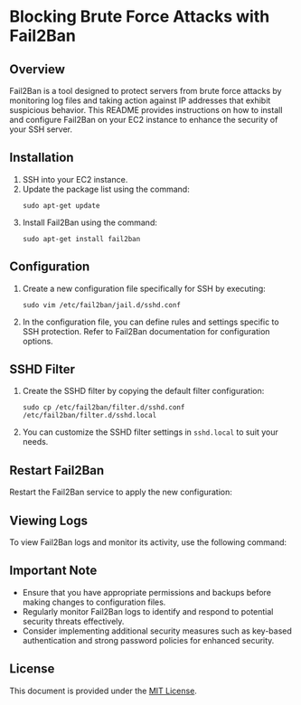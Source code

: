 # Blocking Brute Force Attacks with Fail2Ban

## Overview
Fail2Ban is a tool designed to protect servers from brute force attacks by monitoring log files and taking action against IP addresses that exhibit suspicious behavior. This README provides instructions on how to install and configure Fail2Ban on your EC2 instance to enhance the security of your SSH server.

## Installation
1. SSH into your EC2 instance.
2. Update the package list using the command:
    ```
    sudo apt-get update
    ```
3. Install Fail2Ban using the command:
    ```
    sudo apt-get install fail2ban
    ```

## Configuration
1. Create a new configuration file specifically for SSH by executing:
    ```
    sudo vim /etc/fail2ban/jail.d/sshd.conf
    ```
2. In the configuration file, you can define rules and settings specific to SSH protection. Refer to Fail2Ban documentation for configuration options.

## SSHD Filter
1. Create the SSHD filter by copying the default filter configuration:
    ```
    sudo cp /etc/fail2ban/filter.d/sshd.conf /etc/fail2ban/filter.d/sshd.local
    ```
2. You can customize the SSHD filter settings in `sshd.local` to suit your needs.

## Restart Fail2Ban
Restart the Fail2Ban service to apply the new configuration:



## Viewing Logs
To view Fail2Ban logs and monitor its activity, use the following command:



## Important Note
- Ensure that you have appropriate permissions and backups before making changes to configuration files.
- Regularly monitor Fail2Ban logs to identify and respond to potential security threats effectively.
- Consider implementing additional security measures such as key-based authentication and strong password policies for enhanced security.

## License
This document is provided under the [MIT License](LICENSE).
